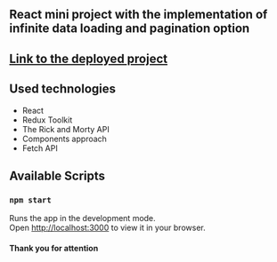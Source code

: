 ## React mini project with the implementation of infinite data loading and pagination option

## [Link to the deployed project](https://natalliash.github.io/BC_test/)

## Used technologies

- React
- Redux Toolkit
- The Rick and Morty API
- Components approach
- Fetch API

## Available Scripts

### `npm start`

Runs the app in the development mode.\
Open [http://localhost:3000](http://localhost:3000) to view it in your browser.

#### Thank you for attention
